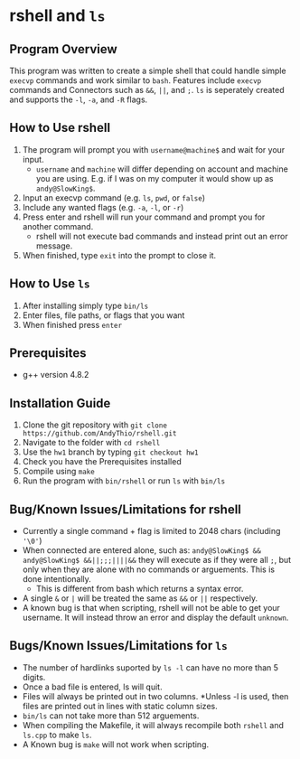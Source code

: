 # rshell and `ls`

## Program Overview
This program was written to create a simple shell that could handle simple `execvp` commands and work similar to `bash`. Features include `execvp` commands and Connectors such as `&&`, `||`, and `;`.
`ls` is seperately created and supports the `-l`, `-a`, and `-R` flags.

## How to Use rshell
1. The program will prompt you with `username@machine$` and wait for your input.
    - `username` and `machine` will differ depending on account and machine you are using. E.g. if I was on my computer it would show up as `andy@SlowKing$`.
2. Input an execvp command (e.g. `ls`, `pwd`, or `false`)
3. Include any wanted flags (e.g. `-a`, `-l`, or `-r`)
4. Press enter and rshell will run your command and prompt you for another command.
    - rshell will not execute bad commands and instead print out an error message.
5. When finished, type `exit` into the prompt to close it.

## How to Use `ls`
1. After installing simply type `bin/ls`
2. Enter files, file paths, or flags that you want
3. When finished press `enter`

## Prerequisites
* g++ version 4.8.2

## Installation Guide
1. Clone the git repository with
    `git clone https://github.com/AndyThio/rshell.git`
2. Navigate to the folder with
    `cd rshell`
3. Use the `hw1` branch by typing
    `git checkout hw1`
4. Check you have the Prerequisites installed
5. Compile using
    `make`
6. Run the program with
    `bin/rshell`
    or run `ls` with
    `bin/ls`

## Bug/Known Issues/Limitations for rshell
* Currently a single command + flag is limited to 2048 chars (including `'\0'`)
* When connected are entered alone, such as:
    `andy@SlowKing$ &&`
    `andy@SlowKing$ &&||;;;||||&&`
 they will execute as if they were all `;`, but only when they are alone with no commands or arguements. This is done intentionally.
    * This is different from bash which returns a syntax error.
* A single `&` or `|` will be treated the same as `&&` or `||` respectively.
* A known bug is that when scripting, rshell will not be able to get your username. It will instead throw an error and display the default `unknown`.

## Bugs/Known Issues/Limitations for `ls`
* The number of hardlinks suported by `ls -l` can have no more than 5 digits.
* Once a bad file is entered, ls will quit.
* Files will always be printed out in two columns.
    *Unless -l is used, then files are printed out in lines with static column sizes.
* `bin/ls` can not take more than 512 arguements.
* When compiling the Makefile, it will always recompile both `rshell` and `ls.cpp` to make `ls`.
* A Known bug is `make` will not work when scripting.
